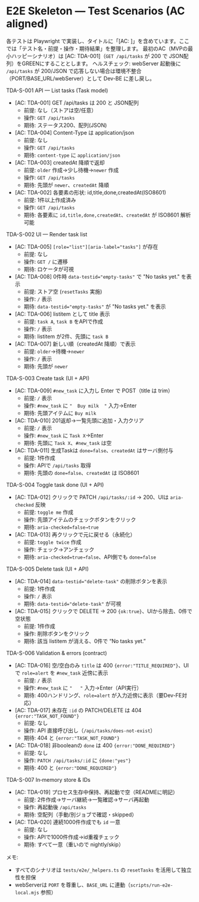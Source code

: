 # E2E Skeleton — Test Scenarios (AC aligned)

各テストは Playwright で実装し、タイトルに「[AC: <ID>]」を含めています。ここでは「テスト名・前提・操作・期待結果」を整理します。
最初のAC（MVPの最小ハッピーシナリオ）は [AC: TDA-001]（`GET /api/tasks` が 200 で JSON配列）をGREENにすることとします。
ヘルスチェック: webServer 起動後に `/api/tasks` が 200/JSON で応答しない場合は環境不整合（PORT/BASE_URL/webServer）として Dev-BE に差し戻し。

TDA-S-001 API — List tasks (Task model)
- [AC: TDA-001] GET /api/tasks は 200 と JSON配列
  - 前提: なし（ストアは空/任意）
  - 操作: `GET /api/tasks`
  - 期待: ステータス200、配列(JSON)
- [AC: TDA-004] Content-Type は application/json
  - 前提: なし
  - 操作: `GET /api/tasks`
  - 期待: `content-type` に `application/json`
- [AC: TDA-003] createdAt 降順で返却
  - 前提: `older` 作成→少し待機→`newer` 作成
  - 操作: `GET /api/tasks`
  - 期待: 先頭が `newer`、`createdAt` 降順
- [AC: TDA-002] 各要素の形状: id,title,done,createdAt(ISO8601)
  - 前提: 1件以上作成済み
  - 操作: `GET /api/tasks`
  - 期待: 各要素に `id,title,done,createdAt`、`createdAt` が ISO8601 解析可能

TDA-S-002 UI — Render task list
- [AC: TDA-005] `[role="list"][aria-label="tasks"]` が存在
  - 前提: なし
  - 操作: `GET /` に遷移
  - 期待: ロケータが可視
- [AC: TDA-008] 0件時 `data-testid="empty-tasks"` で "No tasks yet." を表示
  - 前提: ストア空 (`resetTasks` 実施)
  - 操作: `/` 表示
  - 期待: `data-testid="empty-tasks"` が "No tasks yet." を表示
- [AC: TDA-006] listitem として title 表示
  - 前提: `task A`, `task B` をAPIで作成
  - 操作: `/` 表示
  - 期待: listitem が2件、先頭に `task B`
- [AC: TDA-007] 新しい順（createdAt 降順）で表示
  - 前提: `older`→待機→`newer`
  - 操作: `/` 表示
  - 期待: 先頭が `newer`

TDA-S-003 Create task (UI + API)
- [AC: TDA-009] `#new_task` に入力し Enter で POST（title は trim）
  - 前提: `/` 表示
  - 操作: `#new_task` に `"  Buy milk  "` 入力→Enter
  - 期待: 先頭アイテムに `Buy milk`
- [AC: TDA-010] 201返却→一覧先頭に追加・入力クリア
  - 前提: `/` 表示
  - 操作: `#new_task` に `Task X`→Enter
  - 期待: 先頭に `Task X`、`#new_task` は空
- [AC: TDA-011] 生成Taskは `done=false`、`createdAt` はサーバ側付与
  - 前提: 1件作成
  - 操作: APIで `/api/tasks` 取得
  - 期待: 先頭の `done=false`、`createdAt` は ISO8601

TDA-S-004 Toggle task done (UI + API)
- [AC: TDA-012] クリックで PATCH `/api/tasks/:id` → 200、UIは `aria-checked` 反映
  - 前提: `toggle me` 作成
  - 操作: 先頭アイテムのチェックボタンをクリック
  - 期待: `aria-checked=false→true`
- [AC: TDA-013] 再クリックで元に戻せる（永続化）
  - 前提: `toggle twice` 作成
  - 操作: チェック→アンチェック
  - 期待: `aria-checked=true→false`、API側でも `done=false`

TDA-S-005 Delete task (UI + API)
- [AC: TDA-014] `data-testid="delete-task"` の削除ボタンを表示
  - 前提: 1件作成
  - 操作: `/` 表示
  - 期待: `data-testid="delete-task"` が可視
- [AC: TDA-015] クリックで DELETE → 200 `{ok:true}`、UIから除去、0件で空状態
  - 前提: 1件作成
  - 操作: 削除ボタンをクリック
  - 期待: 該当 listitem が消える、0件で “No tasks yet.”

TDA-S-006 Validation & errors (contract)
- [AC: TDA-016] 空/空白のみ `title` は 400 `{error:"TITLE_REQUIRED"}`、UIで `role=alert` を `#new_task` 近傍に表示
  - 前提: `/` 表示
  - 操作: `#new_task` に `"   "` 入力→Enter（API実行）
  - 期待: 400ハンドリング、`role=alert` が入力近傍に表示（要Dev-FE対応）
- [AC: TDA-017] 未存在 `:id` の PATCH/DELETE は 404 `{error:"TASK_NOT_FOUND"}`
  - 前提: なし
  - 操作: API 直接呼び出し（`/api/tasks/does-not-exist`）
  - 期待: 404 と `{error:"TASK_NOT_FOUND"}`
- [AC: TDA-018] 非booleanの `done` は 400 `{error:"DONE_REQUIRED"}`
  - 前提: なし
  - 操作: `PATCH /api/tasks/:id` に `{done:"yes"}`
  - 期待: 400 と `{error:"DONE_REQUIRED"}`

TDA-S-007 In‑memory store & IDs
- [AC: TDA-019] プロセス生存中保持、再起動で空（READMEに明記）
  - 前提: 2件作成→サーバ継続→一覧確認→サーバ再起動
  - 操作: 再起動後 `/api/tasks`
  - 期待: 空配列（手動/別ジョブで確認・skipped）
- [AC: TDA-020] 連続1000件作成でも `id` 一意
  - 前提: なし
  - 操作: APIで1000件作成→id重複チェック
  - 期待: すべて一意（重いので nightly/skip）

メモ:
- すべてのシナリオは `tests/e2e/_helpers.ts` の `resetTasks` を活用して独立性を担保
- webServerは `PORT` を尊重し、`BASE_URL` に連動（`scripts/run-e2e-local.mjs` 参照）

